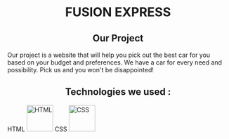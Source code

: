 <h1 align="center"> FUSION EXPRESS </h1>

<h2 align="center"> Our Project </h2>
Our project is a website that will help you pick out the best car for you based on your budget and preferences. We have a car for every need and possibility. Pick us and you won't be disappointed!

<h2 align="center"> Technologies we used : </h2>
HTML <img src="https://logodownload.org/wp-content/uploads/2016/10/html5-logo.png" alt="HTML" height="60">
CSS <img src="https://cdn.freebiesupply.com/logos/large/2x/css3-logo-png-transparent.png" alt="CSS" height="60">
